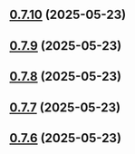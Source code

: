 ## [0.7.10](https://github.com/daffineq/Kawaime/compare/v0.7.9...v0.7.10) (2025-05-23)



## [0.7.9](https://github.com/daffineq/Kawaime/compare/v0.7.8...v0.7.9) (2025-05-23)



## [0.7.8](https://github.com/daffineq/Kawaime/compare/v0.7.7...v0.7.8) (2025-05-23)



## [0.7.7](https://github.com/daffineq/Kawaime/compare/v0.7.6...v0.7.7) (2025-05-23)



## [0.7.6](https://github.com/daffineq/Kawaime/compare/v0.7.5...v0.7.6) (2025-05-23)




